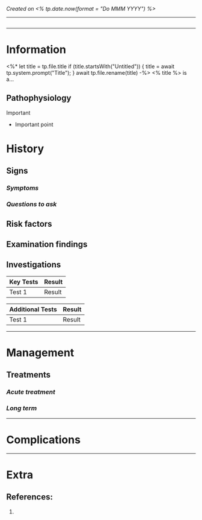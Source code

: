 *Created on <% tp.date.now(format = "Do MMM YYYY") %>*

---
```toc
```
---

# Information
<%* 
let title = tp.file.title 
if (title.startsWith("Untitled")) { 
title = await tp.system.prompt("Title"); 
} await tp.file.rename(title) -%> 
<% title %> is a...

## Pathophysiology

> [!Important]
- Important point

# History
## Signs
### *Symptoms*

### *Questions to ask*

## Risk factors 

## Examination findings

## Investigations
| Key Tests | Result |
| --------- | ------ |
| Test 1    | Result       |

| Additional Tests | Result |
| ---------------- | ------ |
| Test 1           | Result       |

---

# Management
## Treatments
### *Acute treatment*

### *Long term*

---

# Complications

---

# Extra
## References:
1. 